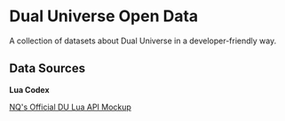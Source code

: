 # Dual Universe Open Data

A collection of datasets about Dual Universe in a developer-friendly way.

## Data Sources

**Lua Codex**

[NQ's Official DU Lua API Mockup](https://github.com/dual-universe/lua-examples/tree/main/api-mockup)
